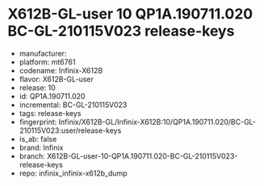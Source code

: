 # X612B-GL-user 10 QP1A.190711.020 BC-GL-210115V023 release-keys
- manufacturer: 
- platform: mt6761
- codename: Infinix-X612B
- flavor: X612B-GL-user
- release: 10
- id: QP1A.190711.020
- incremental: BC-GL-210115V023
- tags: release-keys
- fingerprint: Infinix/X612B-GL/Infinix-X612B:10/QP1A.190711.020/BC-GL-210115V023:user/release-keys
- is_ab: false
- brand: Infinix
- branch: X612B-GL-user-10-QP1A.190711.020-BC-GL-210115V023-release-keys
- repo: infinix_infinix-x612b_dump
